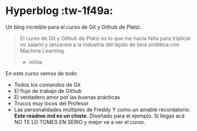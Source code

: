 # Hyperblog :tw-1f49a:
Un blog increible para el curso de Git y Github de Platzi.
>El curso de Git y Github de Platzi es lo que me hacía falta para triplicar mi salario y lanzarme a la industria del tejido de lana sintética con Machine Learning.
> - niñita

En este curso vemos de todo:
* Todos los comandos de Git
* El flujo de trabajo de Github
* El verdadero amor por las buenas prácticas
* Trucos muy locos del Profesor
* Las personalidades múltiples de Freddy
Y como un amable recordatorio: **Este readme.md es un chiste**.  Diseñado para el ejemplo.  Si llegas acá NO TE LO TOMES EN SERIO y mejor ve a ver el curso.